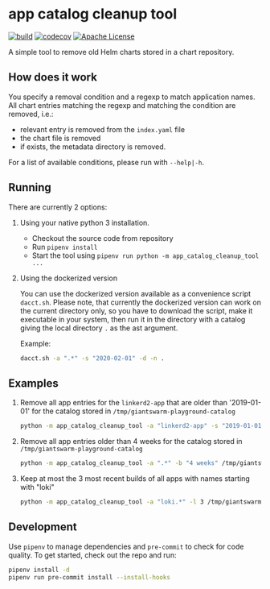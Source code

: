# app catalog cleanup tool

[![build](https://circleci.com/gh/giantswarm/app-catalog-cleanup-tool.svg?style=svg)](https://circleci.com/gh/giantswarm/app-catalog-cleanup-tool)
[![codecov](https://codecov.io/gh/giantswarm/app-catalog-cleanup-tool/branch/master/graph/badge.svg)](https://codecov.io/gh/giantswarm/app-catalog-cleanup-tool)
[![Apache License](https://img.shields.io/badge/license-apache-blue.svg)](https://www.apache.org/licenses/LICENSE-2.0)

A simple tool to remove old Helm charts stored in a chart repository.

## How does it work

You specify a removal condition and a regexp to match application names. All chart entries matching
the regexp and matching the condition are removed, i.e.:

- relevant entry is removed from the `index.yaml` file
- the chart file is removed
- if exists, the metadata directory is removed.

For a list of available conditions, please run with `--help|-h`.

## Running

There are currently 2 options:

1. Using your native python 3 installation.

   - Checkout the source code from repository
   - Run `pipenv install`
   - Start the tool using `pipenv run python -m app_catalog_cleanup_tool ...`

2. Using the dockerized version

   You can use the dockerized version available as a convenience script `dacct.sh`. Please note, that currently the
   dockerized version can work on
   the current directory only, so you have to download the script, make it executable in your system, then run it
   in the directory with a catalog
   giving the local directory `.` as the ast argument.

   Example:

   ```bash
   dacct.sh -a ".*" -s "2020-02-01" -d -n .
   ```

## Examples

1. Remove all app entries for the `linkerd2-app` that are older than '2019-01-01' for the catalog stored in `/tmp/giantswarm-playground-catalog`

   ```bash
   python -m app_catalog_cleanup_tool -a "linkerd2-app" -s "2019-01-01" /tmp/giantswarm-playground-catalog
   ```

2. Remove all app entries older than 4 weeks for the catalog stored in `/tmp/giantswarm-playground-catalog`

   ```bash
   python -m app_catalog_cleanup_tool -a ".*" -b "4 weeks" /tmp/giantswarm-playground-catalog
   ```

3. Keep at most the 3 most recent builds of all apps with names starting with "loki"

   ```bash
   python -m app_catalog_cleanup_tool -a "loki.*" -l 3 /tmp/giantswarm-playground-catalog
   ```

## Development

Use `pipenv` to manage dependencies and `pre-commit` to check for code quality. To get started, check out the repo
and run:

```bash
pipenv install -d
pipenv run pre-commit install --install-hooks
```

